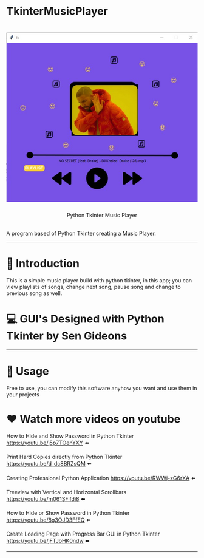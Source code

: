 # TkinterMusicPlayer

<h1 align='center'> <img src='https://github.com/Sengideons/TkinterMusicPlayer/blob/main/projectScreenShot.jpg' /> </h1>
<p align='center'> Python Tkinter Music Player</p>
 <br/>
A program based of Python Tkinter creating a Music Player.

____
# 🎈 Introduction
This is a simple music player build with python tkinter, in this app; you can view playlists of songs, change next song, pause song and change to previous song as well.

# 💻 GUI's Designed with Python Tkinter by Sen Gideons


____

# 📝 Usage
Free to use, you can modify this software anyhow you want and use them in your projects


# ❤️ Watch more videos on youtube

How to Hide and Show Password in Python Tkinter
https://youtu.be/j5p7TOenYXY ⬅️

Print Hard Copies directly from Python Tkinter
https://youtu.be/d_dc8BRZsQM ⬅️

Creating Professional Python Application
https://youtu.be/RWWj-zG6rXA ⬅️

Treeview with Vertical and Horizontal Scrollbars
https://youtu.be/m061SFifdi8 ⬅️

How to Hide or Show Password in Python Tkinter
https://youtu.be/8g3OJD3FfEQ ⬅️

Create Loading Page with Progress Bar GUI in Python Tkinter
https://youtu.be/jFTJbHK0ndw ⬅️

____
